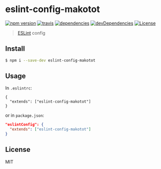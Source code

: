 # eslint-config-makotot

[![npm version](http://img.shields.io/npm/v/eslint-config-makotot.svg?style=flat-square)](https://www.npmjs.com/package/eslint-config-makotot)
[![travis](http://img.shields.io/travis/makotot/eslint-config-makotot.svg?style=flat-square)](https://travis-ci.org/makotot/eslint-config-makotot)
[![dependencies](http://img.shields.io/david/makotot/eslint-config-makotot.svg?style=flat-square)](https://github.com/makotot/eslint-config-makotot)
[![devDependencies](http://img.shields.io/david/dev/makotot/eslint-config-makotot.svg?style=flat-square)](https://github.com/makotot/eslint-config-makotot)
[![License](http://img.shields.io/npm/l/eslint-config-makotot.svg?style=flat-square)](https://github.com/makotot/eslint-config-makotot)

> [ESLint](http://eslint.org/) config

## Install

```sh
$ npm i --save-dev eslint-config-makotot
```

## Usage

In `.eslintrc`:
```
{
  "extends": ["eslint-config-makotot"]
}
```
or in `package.json`:
```json
"eslintConfig": {
  "extends": ["eslint-config-makotot"]
}
```

## License

MIT
